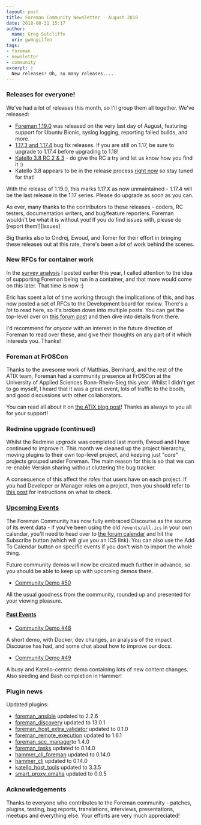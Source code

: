 ```yaml
---
layout: post
title: Foreman Community Newsletter - August 2018
date: 2018-08-31 15:17
author:
  name: Greg Sutcliffe
  uri: gwmngilfen
tags:
- foreman
- newsletter
- community
excerpt: |
  New releases! Oh, so many releases....
---
```


### Releases for everyone!

We've had a lot of releases this month, so I'll group them all together. We've released:

* [Foreman 1.19.0][1_19_0] was released on the very last day of August,
  featuring support for Ubuntu Bionic, syslog logging, reporting failed builds,
  and more.
* [1.17.3 and 1.17.4][1_17_4] bug fix releases. If you are still on 1.17, be
  sure to upgrade to 1.17.4 before upgrading to 1.18!
* [Katello 3.8 RC 2 & 3][k_3_8] - do give the RC a try and let us know how you find it :)
* Katello 3.8 appears to be in the release process [right now][k_release] so stay tuned for that!

With the release of 1.19.0, this marks 1.17.X as now unmaintained - 1.17.4 will
be the last release in the 1.17 series. Please do upgrade as soon as you can.

As ever, many thanks to the contributors to these releases - coders, RC testers,
documentation writers, and bug/feature reporters. Foreman wouldn't be what it
is without you! If you do find issues with, please do [report them!][issues]

Big thanks also to Ondrej, Ewoud, and Tomer for their effort in bringing these
releases out at this rate, there's been a *lot* of work behind the scenes.

### New RFCs for container work

In the [survey
analysis](https://www.theforeman.org/2018/06/2018-foreman-survey-analysis.html)
I posted earlier this year, I called attention to the idea of supporting
Foreman being run in a container, and that more would come on this later. That
time is now :)

Eric has spent a lot of time working through the implications of this, and has
now posted a set of RFCs to the Development board for review. There's a *lot*
to read here, so it's broken down into multiple posts. You can get the
top-level over on [this forum
post](https://community.theforeman.org/t/containerizing-the-foreman-ecosystem/10948)
and then dive into details from there.

I'd recommend for *anyone* with an interest in the future direction of Foreman
to read over these, and give their thoughts on any part of it which interests
you. Thanks!

### Foreman at FrOSCon

Thanks to the awesome work of Matthias, Bernhard, and the rest of the ATIX
team, Foreman had a community presence at FrOSCon at the University of Applied
Sciences Bonn-Rhein-Sieg this year. Whilst I didn't get to go myself, I heard
that it was a great event, lots of traffic to the booth, and good discussions
with other collaborators.

You can read all about it on [the ATIX blog
post](https://www.atix.de/atix-froscon13/#English)! Thanks as always to you all
for your support!

### Redmine upgrade (continued)

Whilst the Redmine *upgrade* was completed last month, Ewoud and I have
continued to improve it. This month we cleaned up the project hierarchy, moving
plugins to their own top-level project, and keeping just "core" projects
grouped under Foreman. The main reason for this is so that we can re-enable
Version sharing without cluttering the bug tracker.

A consequence of this affect the *roles* that users have on each project. If
you had Developer or Manager roles on a project, then you should refer to [this
post](https://community.theforeman.org/t/action-needed-redmine-permissions-cleanup/10826)
for instructions on what to check.

### [Upcoming Events](https://community.theforeman.org/c/events/l/calendar)

The Foreman Community has now fully embraced Discourse as the source of its
event data - if you've been using the old `/events/all.ics` in your own
calendar, you'll need to head over to [the forum
calendar](https://community.theforeman.org/calendar) and hit the Subscribe
button (which will give you an ICS link). You can also use the Add To Calendar
button on specific events if you don't wish to import the whole thing.

Future community demos will now be created much further in advance, so you
should be able to keep up with upcoming demos there.

* [Community Demo #50](https://community.theforeman.org/t/foreman-community-demo-50/10227)

All the usual goodness from the community, rounded up and presented for your viewing pleasure.

#### [Past Events](https://community.theforeman.org/c/events/l/latest)

* [Community Demo #48](https://community.theforeman.org/t/foreman-community-demo-48/9826)

A short demo, with Docker, dev changes, an analysis of the impact Discourse has
had, and some chat about how to improve our docs.

* [Community Demo #49](https://community.theforeman.org/t/foreman-community-demo-49/10109)

A busy and Katello-centric demo containing lots of new content changes. Also
seeding and Bash completion in Hammer!

### Plugin news

Updated plugins:
- [foreman_ansible](https://github.com/theforeman/foreman_ansible) updated to 2.2.6
- [foreman_discovery](https://github.com/theforeman/foreman_discovery) updated to 13.0.1
- [foreman_host_extra_validator](https://github.com/theforeman/foreman_host_extra_validator) updated to 0.1.0
- [foreman_remote_execution](https://github.com/theforeman/foreman_remote_execution) updated to 1.6.1
- [foreman_scc_manager](https://github.com/ATIX-AG/foreman_scc_manager)to 1.4.0
- [foreman_tasks](https://github.com/theforeman/foreman_tasks) updated to 0.14.0
- [hammer_cli_foreman](https://github.com/theforeman/hammer_cli_foreman) updated to 0.14.0
- [hammer_cli](https://github.com/theforeman/hammer_cli) updated to 0.14.0
- [katello_host_tools](https://github.com/Katello/katello-host-tools) updated to 3.3.5
- [smart_proxy_omaha](https://github.com/theforeman/smart_proxy_omaha) updated to 0.0.5

### Acknowledgements

Thanks to everyone who contributes to the Foreman community - patches, plugins,
testing, bug reports, translations, interviews, presentations, meetups and
everything else. Your efforts are very much appreciated!

[1_19_0]: https://community.theforeman.org/t/foreman-1-19-0-has-been-released/10945
[1_17_4]: https://community.theforeman.org/t/foreman-1-17-4-has-been-released/10939
[k_3_8]: https://community.theforeman.org/t/katello-3-8-rc3-available-for-testing/10874/2
[k_release]: https://github.com/theforeman/foreman-packaging/commit/473f1d9c4030112be8420f224d54359a83a9c9e0
